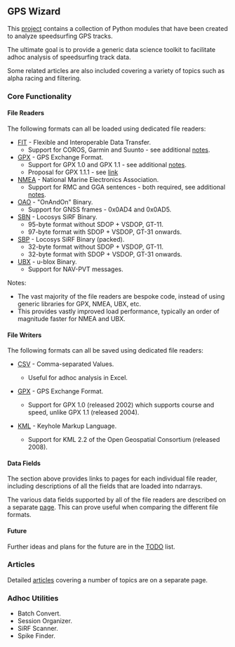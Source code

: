 ## GPS Wizard

This [project](https://github.com/Logiqx/gps-wizard) contains a collection of Python modules that have been created to analyze speedsurfing GPS tracks.

The ultimate goal is to provide a generic data science toolkit to facilitate adhoc analysis of speedsurfing track data.

Some related articles are also included covering a variety of topics such as alpha racing and filtering.



### Core Functionality

#### File Readers

The following formats can all be loaded using dedicated file readers:

- [FIT](formats/fit.md) - Flexible and Interoperable Data Transfer.
  - Support for COROS, Garmin and Suunto - see additional [notes](fit.md).
- [GPX](formats/gpx.md) - GPS Exchange Format.
  - Support for GPX 1.0 and GPX 1.1 - see additional [notes](gpx/README.md).
  - Proposal for GPX 1.1.1 - see [link](gpx/proposal/README.md)
- [NMEA](formats/nmea.md) - National Marine Electronics Association.
  - Support for RMC and GGA sentences - both required, see additional [notes](nmea.md).
- [OAO](formats/oao.md) - "OnAndOn" Binary.
  - Support for GNSS frames - 0x0AD4 and 0x0AD5.
- [SBN](formats/sbn.md) - Locosys SiRF Binary.
  - 95-byte format without SDOP + VSDOP, GT-11.
  - 97-byte format with SDOP + VSDOP, GT-31 onwards.
- [SBP](formats/sbp.md) - Locosys SiRF Binary (packed).
  - 32-byte format without SDOP + VSDOP, GT-11.
  - 32-byte format with SDOP + VSDOP, GT-31 onwards.
- [UBX](formats/ubx.md) - u-blox Binary.
  - Support for NAV-PVT messages.

Notes:

- The vast majority of the file readers are bespoke code, instead of using generic libraries for GPX, NMEA, UBX, etc.
- This provides vastly improved load performance, typically an order of magnitude faster for NMEA and UBX.



#### File Writers

The following formats can all be saved using dedicated file readers:

- [CSV](formats/csv.md) - Comma-separated Values.
  - Useful for adhoc analysis in Excel.

- [GPX](formats/gpx.md) - GPS Exchange Format.
  - Support for GPX 1.0 (released 2002) which supports course and speed, unlike GPX 1.1 (released 2004).
- [KML](formats/kml.md) - Keyhole Markup Language.
  - Support for KML 2.2 of the Open Geospatial Consortium (released 2008).



#### Data Fields

The section above provides links to pages for each individual file reader, including descriptions of all the fields that are loaded into ndarrays.

The various data fields supported by all of the file readers are described on a separate [page](data.md). This can prove useful when comparing the different file formats.



#### Future

Further ideas and plans for the future are in the [TODO](todo.md) list.



### Articles

Detailed [articles](articles.md) covering a number of topics are on a separate page.



### Adhoc Utilities

- Batch Convert.
- Session Organizer.
- SiRF Scanner.
- Spike Finder.
